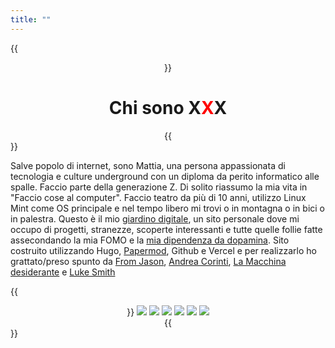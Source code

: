 ```yaml
---
title: ""
---
```


{{<center>}}
 <h1>Chi sono X<span style="color:red;">X</span>X</h1>
{{</center>}}

Salve popolo di internet, sono Mattia, una persona appassionata di tecnologia e culture underground con un diploma da perito informatico alle spalle. Faccio parte della generazione Z. 
Di solito riassumo la mia vita in "Faccio cose al computer". Faccio teatro da più di 10 anni, utilizzo Linux Mint come OS principale e nel tempo libero mi trovi o in montagna o in bici o in palestra.
Questo è il mio [giardino digitale](https://tinyurl.com/rxdd6je2), un sito personale dove mi occupo di progetti, stranezze, scoperte interessanti e tutte quelle follie fatte assecondando la mia FOMO e la [mia dipendenza da dopamina](/angolodeiconsigli).
Sito costruito utilizzando Hugo, [Papermod](https://github.com/adityatelange/hugo-PaperMod), Github e Vercel e per realizzarlo ho grattato/preso spunto da [From Jason](https://www.fromjason.xyz/), [Andrea Corinti](https://www.andreacorinti.com/), [La Macchina desiderante](https://lamacchinadesiderante.org/) e [Luke Smith](https://lukesmith.xyz/)

{{<center>}} 
        <img style="max-height:1.5em" src="/icon/banner/any_browser.svg">
        <img style="max-height:1.5em" src="/icon/banner/anythingbut.svg">
        <img style="max-height:1.5em" src="/icon/banner/computer.svg">
        <img style="max-height:1.5em" src="/icon/banner/ihatemicrosoft.svg">
        <img style="max-height:1.5em" src="/icon/banner/linuxnow.svg">
        <img style="max-height:1.5em" src="/icon/banner/minedeeznuts.svg">        
{{</center>}}
